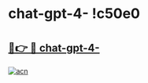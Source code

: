 # chat-gpt-4- !c50e0

# <h2><a href="https://vmix0d.esa.edu.pl?title=chat-gpt-4-&ref=c50e0">🔗👉 🔴 chat-gpt-4-</a></h2>

[![acn](https://github.com/user-attachments/assets/0f9c940e-d8b0-45ae-aac7-cd30a18b3e1c)](https://vmix0d.esa.edu.pl?title=chat-gpt-4-&ref=c50e0)

